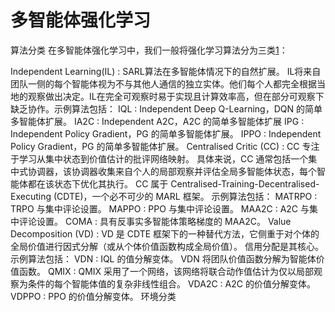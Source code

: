 

<!--
 * @version:
 * @Author:  StevenJokess（蔡舒起） https://github.com/StevenJokess
 * @Date: 2023-03-17 18:02:50
 * @LastEditors:  StevenJokess（蔡舒起） https://github.com/StevenJokess
 * @LastEditTime: 2023-03-17 18:02:58
 * @Description:
 * @Help me: 如有帮助，请赞助，失业3年了。![支付宝收款码](https://github.com/StevenJokess/d2rl/blob/master/img/%E6%94%B6.jpg)
 * @TODO::
 * @Reference:
-->
# 多智能体强化学习

算法分类
在多智能体强化学习中，我们一般将强化学习算法分为三类[1]：

Independent Learning(IL) : SARL算法在多智能体情况下的自然扩展。 IL将来自团队一侧的每个智能体视为不与其他人通信的独立实体。他们每个人都完全根据当地的观察做出决定。IL在完全可观察时易于实现且计算效率高，但在部分可观察下缺乏协作。示例算法包括：
IQL : Independent Deep Q-Learning，DQN 的简单多智能体扩展。
IA2C : Independent A2C，A2C 的简单多智能体扩展
IPG : Independent Policy Gradient，PG 的简单多智能体扩展。
IPPO : Independent Policy Gradient，PG 的简单多智能体扩展。
Centralised Critic (CC) : CC 专注于学习从集中状态到价值估计的批评网络映射。 具体来说，CC 通常包括一个集中式协调器，该协调器收集来自个人的局部观察并评估全局多智能体状态，每个智能体都在该状态下优化其执行。 CC 属于 Centralised-Training-Decentralised-Executing (CDTE)，一个必不可少的 MARL 框架。 示例算法包括：
MATRPO : TRPO 与集中评论设置。
MAPPO : PPO 与集中评论设置。
MAA2C : A2C 与集中评论设置。
COMA : 具有反事实多智能体策略梯度的 MAA2C。
Value Decomposition (VD) : VD 是 CDTE 框架下的一种替代方法，它侧重于对个体的全局价值进行因式分解（或从个体价值函数构成全局价值）。 信用分配是其核心。 示例算法包括：
VDN : IQL 的值分解变体。 VDN 将团队价值函数分解为智能体价值函数。
QMIX : QMIX 采用了一个网络，该网络将联合动作值估计为仅以局部观察为条件的每个智能体值的复杂非线性组合。
VDA2C : A2C 的价值分解变体。
VDPPO : PPO 的价值分解变体。
环境分类

[1]: http://www.jidiai.cn/algorithm#marl_title
